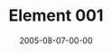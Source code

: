 ---
layout: message
category: message
series: "Elements"
title: "Element 001"
date: 2005-08-07-00-00
message_id: 108
sc-permalink-url: "http://soundcloud.com/crdschurch/element-001"
audio: "http://s3.amazonaws.com/crossroads-media/messages/audio/Elements_01_08-07-05_Element_1.mp3"
audio-duration: "37:13"
tag: 
 - freedom
 - image-of-god
 - image
 - creation
 - creativity
 - henry
 - todd
 - assumptions
 - creative
explicit: false
---